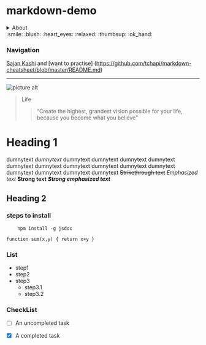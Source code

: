 # markdown-demo


<details>
           <summary>About</summary>
           <p>I am just practising some markup</p>
</details>
:smile: :blush: :heart_eyes: :relaxed: :thumbsup: :ok_hand:

### Navigation
[Sajan Kashi](https://github.com/sajan02/) and [want to practise] (https://github.com/tchapi/markdown-cheatsheet/blob/master/README.md)

 - - - -

![picture alt](https://images.pexels.com/photos/1130980/pexels-photo-1130980.jpeg?auto=compress&cs=tinysrgb&h=650&w=940 "Sajan Kashi")


> Life
>> “Create the highest, grandest vision possible for your life, because you become what you believe”

Heading 1
=========

dumnytext  _dumnytext_ dumnytext dumnytext dumnytext dumnytext dumnytext dumnytext 
dumnytext dumnytext dumnytext dumnytext dumnytext dumnytext dumnytext dumnytext 
~~Strikethrough text~~
*Emphasized text*
**Strong text**
***Strong emphasized text***

Heading 2
----------


### steps to install

```
    npm install -g jsdoc
```

`function sum(x,y)
{
    return x+y
}`

### List
* step1
* step2
* step3
  * step3.1
  * step3.2 

### CheckList
- [ ] An uncompleted task
- [x] A completed task


